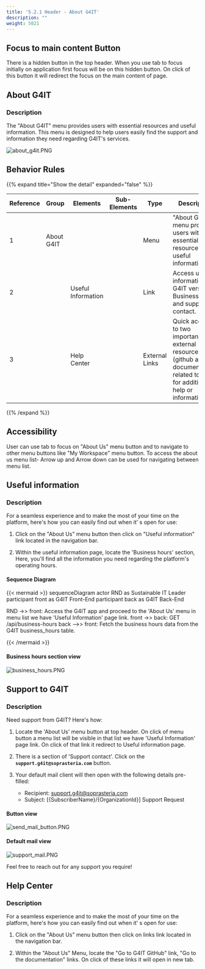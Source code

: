 ```yaml
---
title: '5.2.1 Header - About G4IT'
description: ""
weight: 5021
---
```


## Focus to main content Button

There is a hidden button in the top header. When you use tab to focus initially on application first focus will be on this hidden button. On click of this button it will redirect the focus on the main content of page.

## About G4IT

### Description

The "About G4IT" menu provides users with essential resources and useful information.
This menu is designed to help users easily find the support and information they need regarding G4IT's services.

![about_g4it.PNG](../images/about_g4it.PNG)

## Behavior Rules

{{% expand title="Show the detail" expanded="false" %}}

| Reference                        | Group               | Elements                  | Sub-Elements | Type        | Description                                                                                                                                                                                                                                                                                                                                                                                                                                                                                                                                                                                                                                                                                                                           |
|----------------------------------|---------------------|---------------------------|--------------|-------------|---------------------------------------------------------------------------------------------------------------------------------------------------------------------------------------------------------------------------------------------------------------------------------------------------------------------------------------------------------------------------------------------------------------------------------------------------------------------------------------------------------------------------------------------------------------------------------------------------------------------------------------------------------------------------------------------------------------------------------------|
| 1                                | About G4IT          |                           |              | Menu        | "About G4IT" menu provides users with essential resources and useful information                                                                                                                                                                                                                                                                                                                                                    |
| 2                                |                     |  Useful Information       |              | Link        | Access useful information, G4IT versions, Business hours and support contact.                                                                                                                                                                                                                                                                                                                                                                                                                                                           |
| 3                                |                     |  Help Center              |              | External Links| Quick access to two important external resources (github and documentation) related to G4IT for additional help or information.                                                                                                                                                                                                                                                                                                                                                                                                                                                                                     |


{{% /expand %}}

## Accessibility 

User can use tab to focus on "About Us" menu button and to navigate to other menu buttons like "My Workspace" menu button.
To access the about us menu list- Arrow up and Arrow down can be used for navigating between menu list.

## Useful information

### Description

For a seamless experience and to make the most of your time on the platform, here's how you can easily find out when it'
s open for use:

1. Click on the "About Us" menu button then click on "Useful information" link located in the navigation bar.

2. Within the useful information page, locate the 'Business hours' section, Here, you'll find all the information you need
   regarding the platform's operating hours.

#### Sequence Diagram

{{< mermaid >}}
sequenceDiagram
actor RND as Sustainable IT Leader
participant front as G4IT Front-End
participant back as G4IT Back-End

RND ->> front: Access the G4IT app and proceed to the 'About Us' menu in menu list we have 'Useful Information' page link.
front ->> back: GET /api/business-hours
back -->> front: Fetch the business hours data from the G4IT business_hours table.

{{< /mermaid >}}

#### Business hours section view

![business_hours.PNG](../images/business_hours.PNG)

## Support to G4IT

### Description

Need support from G4IT? Here's how:

1. Locate the 'About Us' menu button at top header. On click of menu button a menu list will be visible in that list we have 'Useful Information' page link.  On click of that link it redirect to Useful information page.

2. There is a section of 'Support contact'. Click on the **`support.g4it@soprasteria.com`** button.

3. Your default mail client will then open with the following details pre-filled:

    * Recipient: support.g4it@soprasteria.com
    * Subject: [{SubscriberName}/{OrganizationId}] Support Request

#### Button view

![send_mail_button.PNG](../images/send_mail_button.PNG)

#### Default mail view

![support_mail.PNG](../images/support_mail.PNG)

Feel free to reach out for any support you require!


## Help Center


### Description
For a seamless experience and to make the most of your time on the platform, here's how you can easily find out when it'
s open for use:

1. Click on the "About Us" menu button then click on links link located in the navigation bar.

2. Within the "About Us" Menu, locate the "Go to G4IT GitHub" link, "Go to the documentation" links. On click of these links it will open in new tab.



